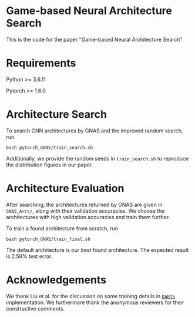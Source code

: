 # Game-based Neural Architecture Search

This is the code for the paper "Game-based Neural Architecture Search"

# Requirements

Python >= 3.6.11

Pytorch >= 1.6.0

# Architecture Search

To search CNN architectures by GNAS and the improved random search, run
```
bash pytorch_GNAS/train_search.sh
```
Additionally, we provide the random seeds in ``` train_search.sh ``` to reproduce the distribution figures in our paper.




# Architecture Evaluation

After searching, the architectures returned by GNAS are given in ```GNAS_Arcs/```, along with their validation accuracies. We choose the architectures with high validation accuracies and train them further.

To train a found architecture from scratch, run
```
bash pytorch_GNAS/train_final.sh
```
The default architecture is our best found architecture. The expected result is 2.59% test error.

# Acknowledgements
We thank Liu et al. for the discussion on some training details in [`DARTS`](https://github.com/quark0/darts) implementation. 
We furthermore thank the anonymous reviewers for their constructive comments.

